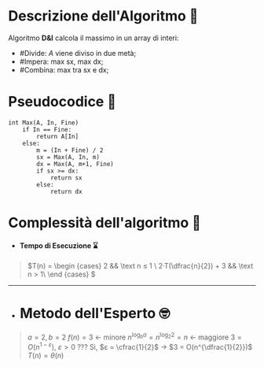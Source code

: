 # Descrizione dell'Algoritmo 📃
Algoritmo **D&I** calcola il massimo in un array di interi:
- #Divide: $A$ viene diviso in due metà;
- #Impera: max sx, max dx;
- #Combina: max tra sx e dx;

# Pseudocodice 🧬
``` Pseudocodice TI:"Max" "FOLD"
int Max(A, In, Fine)
	if In == Fine:
		return A[In]
	else:
		m = (In + Fine) / 2
		sx = Max(A, In, m)
		dx = Max(A, m+1, Fine)
		if sx >= dx:
			return sx
		else:
			return dx
```

# Complessità dell'algoritmo 🔬
- #### Tempo di Esecuzione ⌛
>$T(n) =
\begin {cases} 
2 && \text n ≤ 1 \\
2·T(\dfrac{n}{2}) + 3 && \text n > 1\\
\end {cases}
$ 
***
- # Metodo dell'Esperto 🤓
>$a = 2, b = 2$
$f(n) = 3$ $\longleftarrow$ minore
$n^{\log_b a} = n^{\log_2 2} = n$ $\longleftarrow$ maggiore
$3 = O(n^{1-ε})$, $ε>0$ ???
Sì, $ε = \cfrac{1}{2}$ -> $3 = O(n^{\dfrac{1}{2}})$
$T(n) = θ(n)$

